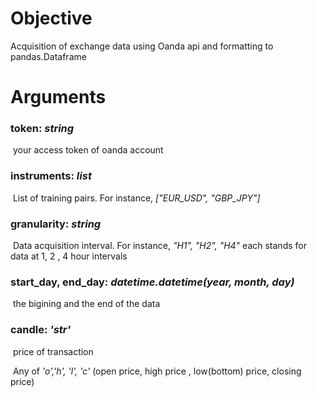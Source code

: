 # Objective

Acquisition of exchange data using Oanda api and formatting to pandas.Dataframe

# Arguments

### token: *string*

​		your access token of oanda account

### instruments: *list*

​		List of training pairs. For instance, *["EUR_USD", "GBP_JPY"]*

### granularity: *string*

​		Data acquisition interval.  For instance,  *"H1", "H2", "H4"* each stands for data at 1, 2 , 4 hour intervals

### start_day, end_day:  *datetime.datetime(year, month, day)*

​		the bigining and the end of the data

### candle:  *'str'*

​		price of transaction 

​		Any of *'o','h', 'l', 'c'*  (open price, high price , low(bottom) price, closing price)





